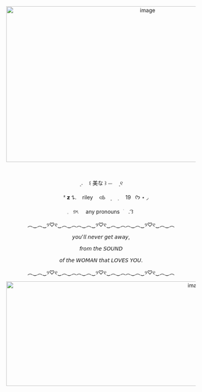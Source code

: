 ‎ ‎ ‎ ‎ <p align="center" dir="auto"> 
<img width="736" height="414" alt="image" src="https://github.com/user-attachments/assets/0fe3392d-645a-4793-aabc-75d645dd2a72" />
















‎ ‎ ‎ ‎ <p align="center" dir="auto"> 
‎ ㅤ۪  𝅄ㅤ ꒰    美な  ꒱    ⏤ㅤ    ۪ ୧
‎ ‎ ‎ ‎ <p align="center" dir="auto"> 
‎ ‎ ‎ ‎ ㅤㅤᶻ 𝘇 𐰁.  ‎ ‎ ‎ rileyㅤ‎ 𐚁ㅤ۪ ㅤ݂ ‎ ‎ ‎ ‎ ‎ 19‎ ‎ ‎ ‎ ‎  ᡣ𐭩   ⋆ ◞
‎ ‎ ‎ ‎ <p align="center" dir="auto"> 
𓈒‎ ‎   ‎ ୭ৎ  ‎ ‎ ‎ ‎ any     pronouns⠀ׂㅤ.  ͡꒱
‎ 
‎ 
‎ ‎ ‎ ‎ ‎ ‎ 
<p align="center" dir="auto">
︵‿︵‿୨♡୧‿︵‿︵︵‿︵‿୨♡୧‿︵‿︵︵‿︵‿୨♡୧‿︵‿︵

<p align="center" dir="auto">
𝘺𝘰𝘶'𝘭𝘭 𝘯𝘦𝘷𝘦𝘳 𝘨𝘦𝘵 𝘢𝘸𝘢𝘺,

<p align="center" dir="auto">
𝘧𝘳𝘰𝘮 𝘵𝘩𝘦 𝘚𝘖𝘜𝘕𝘋


<p align="center" dir="auto">
𝘰𝘧 𝘵𝘩𝘦 𝘞𝘖𝘔𝘈𝘕 𝘵𝘩𝘢𝘵 𝘓𝘖𝘝𝘌𝘚 𝘠𝘖𝘜.


<p align="center" dir="auto">
︵‿︵‿୨♡୧‿︵‿︵︵‿︵‿୨♡୧‿︵‿︵︵‿︵‿୨♡୧‿︵‿︵

<p align="center" dir="auto">
<img width="990" height="278" alt="image" src="https://github.com/user-attachments/assets/2e32fdd1-34ff-4009-a8b1-9c51950613f1" />






